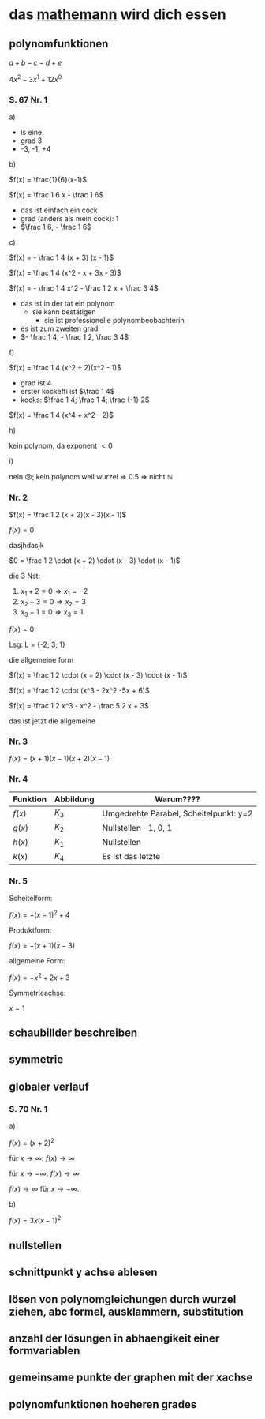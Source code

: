 # das [mathemann](https://www.youtube.com/@mathemanntastisch4648) wird dich essen

## polynomfunktionen

$a + b - c - d + e$

$4x^2 - 3x^1 + 12x^0$

### S. 67 Nr. 1

a)

- is eine
- grad 3
- -3, -1, +4

b)

$f(x) = \frac{1}{6}(x-1)$

$f(x) = \frac 1 6 x - \frac 1 6$

- das ist einfach ein cock
- grad (anders als mein cock): $1$
- $\frac 1 6, - \frac 1 6$

c)

$f(x) = - \frac 1 4 (x + 3) (x - 1)$

$f(x) = \frac 1 4 (x^2 - x + 3x - 3)$

$f(x) = - \frac 1 4 x^2 - \frac 1 2 x + \frac 3 4$

- das ist in der tat ein polynom
    + sie kann bestätigen
        * sie ist professionelle polynombeobachterin
- es ist zum zweiten grad
- $- \frac 1 4, - \frac 1 2, \frac 3 4$

f)

$f(x) = \frac 1 4 (x^2 + 2)(x^2 - 1)$

- grad ist 4
- erster kockeffi ist $\frac 1 4$
- kocks: $\frac 1 4; \frac 1 4; \frac {-1} 2$

$f(x) = \frac 1 4 (x^4 + x^2 - 2)$

h)

kein polynom, da exponent $< 0$

i)

nein 😢; kein polynom weil wurzel => 0.5 => nicht ℕ

### Nr. 2

$f(x) = \frac 1 2 (x + 2)(x - 3)(x - 1)$

$f(x) = 0$

dasjhdasjk

$0 = \frac 1 2 \cdot (x + 2) \cdot (x - 3) \cdot (x - 1)$

die 3 Nst:

1. $x_1 + 2 = 0 \Rightarrow x_1 = -2$
2. $x_2 - 3 = 0 \Rightarrow x_2 = 3$
3. $x_3 - 1 = 0 \Rightarrow x_3 = 1$

$f(x) = 0$

Lsg: L = {-2; 3; 1}

die allgemeine form

$f(x) = \frac 1 2 \cdot (x + 2) \cdot (x - 3) \cdot (x - 1)$

$f(x) = \frac 1 2 \cdot (x^3 - 2x^2 -5x + 6)$

$f(x) = \frac 1 2 x^3 - x^2 - \frac 5 2 x + 3$

das ist jetzt die allgemeine

### Nr. 3

$f(x) = (x+1)(x-1)(x+2)(x-1)$

### Nr. 4

Funktion | Abbildung | Warum????
---|---|---
$f(x)$ | $K_3$ | Umgedrehte Parabel, Scheitelpunkt: y=2
$g(x)$ | $K_2$ | Nullstellen -1, 0, 1
$h(x)$ | $K_1$ | Nullstellen
$k(x)$ | $K_4$ | Es ist das letzte

### Nr. 5

Scheitelform:

$f(x) = -(x-1)^2 + 4$

Produktform:

$f(x) = -(x + 1)(x - 3)$

allgemeine Form:

$f(x) = - x^2 + 2x + 3$

Symmetrieachse:

$x = 1$

## schaubillder beschreiben

## symmetrie

## globaler verlauf

### S. 70 Nr. 1

a)

$f(x) = (x + 2)^2$

für $x \rightarrow ∞$: $f(x) \rightarrow ∞$

für $x \rightarrow -∞$: $f(x) \rightarrow ∞$

$f(x) \rightarrow ∞$ für $x \rightarrow -∞$.

b)

$f(x) = 3x(x-1)^2$

## nullstellen

## schnittpunkt y achse ablesen

## lösen von polynomgleichungen durch wurzel ziehen, abc formel, ausklammern, substitution

## anzahl der lösungen in abhaengikeit einer formvariablen

## gemeinsame punkte der graphen mit der xachse

## polynomfunktionen hoeheren grades

